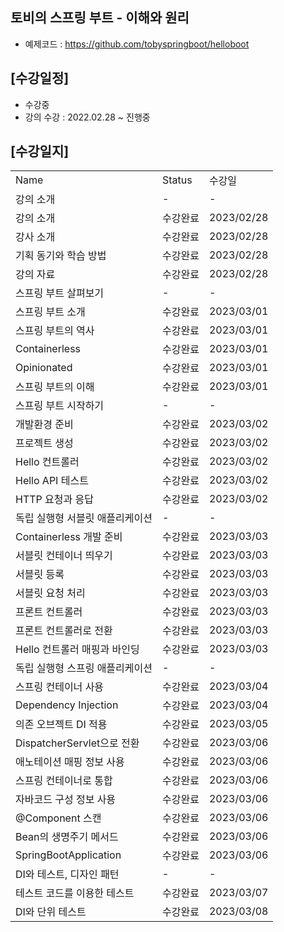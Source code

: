 ## 토비의 스프링 부트 - 이해와 원리
- 예제코드 : https://github.com/tobyspringboot/helloboot

## [수강일정]
- 수강중
- 강의 수강 : 2022.02.28 ~ 진행중

## [수강일지]
| | | |
|-|-|-|
|Name|Status|수강일|
|강의 소개|-|-|
|강의 소개|수강완료|2023/02/28|
|강사 소개|수강완료|2023/02/28|
|기획 동기와 학습 방법|수강완료|2023/02/28|
|강의 자료|수강완료|2023/02/28|
|스프링 부트 살펴보기|-|-|
|스프링 부트 소개|수강완료|2023/03/01|
|스프링 부트의 역사|수강완료|2023/03/01|
|Containerless|수강완료|2023/03/01|
|Opinionated|수강완료|2023/03/01|
|스프링 부트의 이해|수강완료|2023/03/01|
|스프링 부트 시작하기|-|-|
|개발환경 준비|수강완료|2023/03/02|
|프로젝트 생성|수강완료|2023/03/02|
|Hello 컨트롤러|수강완료|2023/03/02|
|Hello API 테스트|수강완료|2023/03/02|
|HTTP 요청과 응답|수강완료|2023/03/02|
|독립 실행형 서블릿 애플리케이션|-|-|
|Containerless 개발 준비|수강완료|2023/03/03|
|서블릿 컨테이너 띄우기|수강완료|2023/03/03|
|서블릿 등록|수강완료|2023/03/03|
|서블릿 요청 처리|수강완료|2023/03/03|
|프론트 컨트롤러|수강완료|2023/03/03|
|프론트 컨트롤러로 전환|수강완료|2023/03/03|
|Hello 컨트롤러 매핑과 바인딩|수강완료|2023/03/03|
|독립 실행형 스프링 애플리케이션|-|-|
|스프링 컨테이너 사용|수강완료|2023/03/04|
|Dependency Injection|수강완료|2023/03/04|
|의존 오브젝트 DI 적용|수강완료|2023/03/05|
|DispatcherServlet으로 전환|수강완료|2023/03/06|
|애노테이션 매핑 정보 사용|수강완료|2023/03/06|
|스프링 컨테이너로 통합|수강완료|2023/03/06|
|자바코드 구성 정보 사용|수강완료|2023/03/06|
|@Component 스캔|수강완료|2023/03/06|
|Bean의 생명주기 메서드|수강완료|2023/03/06|
|SpringBootApplication|수강완료|2023/03/06|
|DI와 테스트, 디자인 패턴|-|-|
|테스트 코드를 이용한 테스트|수강완료|2023/03/07|
|DI와 단위 테스트|수강완료|2023/03/08|
